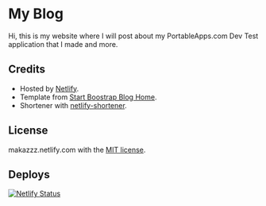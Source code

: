 # My Blog
Hi, this is my website where I will post about my PortableApps.com Dev Test application that I made and more.

## Credits
*	Hosted by [Netlify](https://www.netlify.com/).
*	Template from [Start Boostrap Blog Home](https://github.com/BlackrockDigital/startbootstrap-blog-home).
*	Shortener with [netlify-shortener](https://github.com/kentcdodds/netlify-shortener).

## License
makazzz.netlify.com with the [MIT license](https://raw.githubusercontent.com/Makazzz/website/master/LICENSE).

## Deploys
[![Netlify Status](https://api.netlify.com/api/v1/badges/0ffa2c5e-675d-4b2c-850a-638eefe85cc8/deploy-status)](https://netlify.com/)
